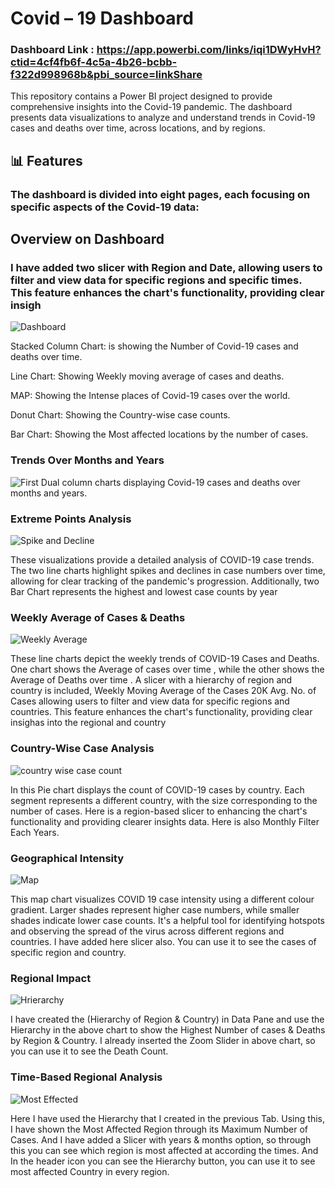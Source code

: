 
# Covid – 19 Dashboard 


### Dashboard Link : https://app.powerbi.com/links/iqi1DWyHvH?ctid=4cf4fb6f-4c5a-4b26-bcbb-f322d998968b&pbi_source=linkShare


This repository contains a Power BI project designed to provide comprehensive insights into the Covid-19 pandemic. The dashboard presents data visualizations to analyze and understand trends in Covid-19 cases and deaths over time, across locations, and by regions.

## 📊 Features
### The dashboard is divided into eight pages, each focusing on specific aspects of the Covid-19 data:

## Overview on Dashboard
### I have added two slicer with Region and Date, allowing users to filter and view data for specific regions and specific times. This feature enhances the chart's functionality, providing clear insigh 

![Dashboard](https://github.com/user-attachments/assets/e634e337-7959-40dc-970b-53f29a6bfbeb)

Stacked Column Chart: is showing the Number of Covid-19 cases and deaths over time.

Line Chart: Showing Weekly moving average of cases and deaths.

MAP: Showing the Intense places of Covid-19 cases over the world.

Donut Chart: Showing the Country-wise case counts.

Bar Chart: Showing the Most affected locations by the number of cases.

### Trends Over Months and Years
![First](https://github.com/user-attachments/assets/156b5bc7-75cd-487a-a70b-cddb6afbbedd)
Dual column charts displaying Covid-19 cases and deaths over months and years.

### Extreme Points Analysis
![Spike and Decline](https://github.com/user-attachments/assets/6981f6b5-529b-426b-877e-17bb752c1fc6)

These visualizations provide a detailed analysis of COVID-19 case trends. The two line charts highlight spikes and declines in case numbers over time, allowing for clear tracking of the pandemic's progression. Additionally, two Bar Chart represents the highest and lowest case counts by year

### Weekly Average of Cases & Deaths
![Weekly Average](https://github.com/user-attachments/assets/30845117-3005-4f5f-a258-bb197c077e6c)

These line charts depict the weekly trends of COVID-19 Cases and Deaths. One chart shows the Average of cases over time , while the other shows the Average of Deaths over time . A slicer with a hierarchy of region and country is included, Weekly Moving Average of the Cases 20K Avg. No. of Cases allowing users to filter and view data for specific regions and countries. This feature enhances the chart's functionality, providing clear insighas into the regional and country

### Country-Wise Case Analysis
![country wise case count](https://github.com/user-attachments/assets/fed8140e-d68a-43ba-b0c3-9fb73faaca7b)

In this Pie chart displays the count of COVID-19 cases by country. Each segment represents a different country, with the size corresponding to the number of cases. Here is a region-based slicer to enhancing the chart's functionality and providing clearer insights data. Here is also Monthly Filter Each Years.

### Geographical Intensity
![Map](https://github.com/user-attachments/assets/404d5938-0526-4570-aad7-71644684fe6e)

This map chart visualizes COVID 19 case intensity using a different colour gradient. Larger shades represent higher case numbers, while smaller shades indicate lower case counts. It's a helpful tool for identifying hotspots and observing the spread of the virus across different regions and countries. I have added here slicer also. You can use it to see the cases of specific region and country.

### Regional Impact
![Hrierarchy](https://github.com/user-attachments/assets/9985af59-70e3-4cc9-835c-88aa8cb9cd3d)

I have created the (Hierarchy of Region & Country) in Data Pane and use the Hierarchy in the above chart to show the Highest Number of cases & Deaths by Region & Country. I already inserted the Zoom Slider in above chart, so you can use it to see the Death Count.

### Time-Based Regional Analysis
![Most Effected](https://github.com/user-attachments/assets/a8f81546-3d1d-472f-a657-f2efd2a7ae45)

Here I have used the Hierarchy that I created in the previous Tab. Using this, I have shown the Most Affected Region through its Maximum Number of Cases. And I have added a Slicer with years & months option, so through this you can see which region is most affected at according the times. And In the header icon you can see the Hierarchy button, you can use it to see most affected Country in every region.
